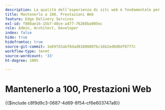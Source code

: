 ```yaml
---
description: La qualità dell’esperienza di siti web è fondamentale per raggiungere gli obiettivi aziendali del proprio sito web e la soddisfazione di chi lo visita.
title: Mantenerlo a 100, Prestazioni Web
feature: Edge Delivery Services
exl-id: f808ae16-15b7-48ce-a477-76268ba005ec
role: Admin, Architect, Developer
index: false
hide: true
hidefromtoc: true
source-git-commit: 1e69fd3abf8dad01886007bc16b2ed0d0df0777c
workflow-type: tm+mt
source-wordcount: '33'
ht-degree: 100%

---
```


# Mantenerlo a 100, Prestazioni Web

{{$include c8f9d9c3-0687-4d69-8f54-cf6e603747a8}}
